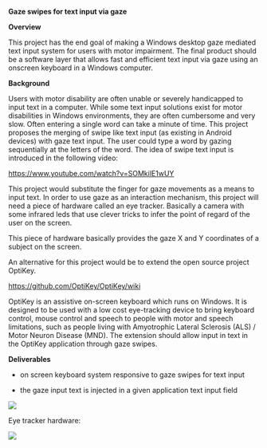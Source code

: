 **Gaze swipes for text input via gaze**

**Overview**

This project has the end goal of making a Windows desktop gaze mediated
text input system for users with motor impairment. The final product
should be a software layer that allows fast and efficient text input via
gaze using an onscreen keyboard in a Windows computer.

**Background**

Users with motor disability are often unable or severely handicapped to
input text in a computer. While some text input solutions exist for
motor disabilities in Windows environments, they are often cumbersome
and very slow. Often entering a single word can take a minute of time.
This project proposes the merging of swipe like text input (as existing
in Android devices) with gaze text input. The user could type a word by
gazing sequentially at the letters of the word. The idea of swipe text
input is introduced in the following video:

<https://www.youtube.com/watch?v=SOMkilE1wUY>

This project would substitute the finger for gaze movements as a means
to input text. In order to use gaze as an interaction mechanism, this
project will need a piece of hardware called an eye tracker. Basically a
camera with some infrared leds that use clever tricks to infer the point
of regard of the user on the screen.

This piece of hardware basically provides the gaze X and Y coordinates
of a subject on the screen.

An alternative for this project would be to extend the open source
project OptiKey.

<https://github.com/OptiKey/OptiKey/wiki>

OptiKey is an assistive on-screen keyboard which runs on Windows. It is
designed to be used with a low cost eye-tracking device to bring
keyboard control, mouse control and speech to people with motor and
speech limitations, such as people living with Amyotrophic Lateral
Sclerosis (ALS) / Motor Neuron Disease (MND). The extension should allow
input in text in the OptiKey application through gaze swipes.

**Deliverables**

-   on screen keyboard system responsive to gaze swipes for text input

-   the gaze input text is injected in a given application text input
    field

![](media/image1.jpeg)

Eye tracker hardware:

![](media/image2.png)
